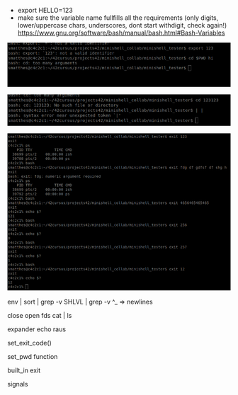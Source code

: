 - export HELLO=123
- make sure the variable name fullfills all the requirements (only digits, lower/uppercase chars, underscores, dont start withdigit, check again!)
https://www.gnu.org/software/bash/manual/bash.html#Bash-Variables

![alt text](image.png)

![alt text](image-1.png)

![alt text](image-2.png)

env | sort | grep -v SHLVL | grep -v ^_  => newlines 

close open fds cat | ls

expander echo raus

set_exit_code()

set_pwd function

built_in exit

signals